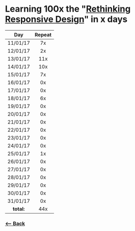 # Learning 100x the "[Rethinking Responsive Design](https://una.im/rethinking-responsive/#💁)" in x days

| Day       | Repeat |
|:---------:|:---:|
| 11/01/17  | 7x |
| 12/01/17  | 2x |
| 13/01/17  | 11x |
| 14/01/17  | 10x |
| 15/01/17  | 7x |
| 16/01/17  | 0x |
| 17/01/17  | 0x |
| 18/01/17  | 6x |
| 19/01/17  | 0x |
| 20/01/17  | 0x |
| 21/01/17  | 0x |
| 22/01/17  | 0x |
| 23/01/17  | 0x |
| 24/01/17  | 0x |
| 25/01/17  | 1x |
| 26/01/17  | 0x |
| 27/01/17  | 0x |
| 28/01/17  | 0x |
| 29/01/17  | 0x |
| 30/01/17  | 0x |
| 31/01/17  | 0x |
| **total:** | 44x |

### [<-- Back](https://github.com/afonsopacifer/learn-english-every-single-day)
